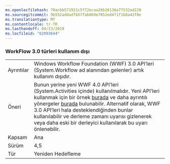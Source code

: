 ```yaml
---
ms.openlocfilehash: 70acbb571921c5f72ecaa26b26136a77532ad220
ms.sourcegitcommit: 9b552addadfb57fab0b9e7852ed4f1f1b8a42f8e
ms.translationtype: MT
ms.contentlocale: tr-TR
ms.lasthandoff: 04/23/2019
ms.locfileid: "62093644"
---
```

### <a name="workflow-30-types-are-obsolete"></a>WorkFlow 3.0 türleri kullanım dışı

|   |   |
|---|---|
|Ayrıntılar|Windows Workflow Foundation (WWF) 3.0 API’leri (System.Workflow ad alanından gelenler) artık kullanım dışıdır.|
|Öneri|Bunun yerine yeni WWF 4.0 API’leri (System.Activities içinde) kullanılmalıdır. Yeni API’leri kullanmak için bir örnek [burada](~/docs/framework/windows-workflow-foundation/how-to-update-the-definition-of-a-running-workflow-instance.md) ve daha ayrıntılı yönergeler [burada](https://blogs.msdn.com/b/workflowteam/archive/2012/02/08/deprecatingwf3.aspx) bulunabilir. Alternatif olarak, WWF 3.0 API’leri hala desteklendiğinden bunlar kullanılabilir ve derleme zamanı uyarısı gizlenerek veya daha eski bir derleyici kullanılarak bu uyarı önlenebilir.|
|Kapsam|Ana|
|Sürüm|4,5|
|Tür|Yeniden Hedefleme|

